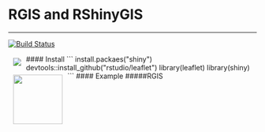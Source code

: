 # RGIS and RShinyGIS 

<hr>

[![Build Status](https://travis-ci.org/benpickles/peity.svg?branch=master)](http://leafletjs.com/)

<a href="http://leafletjs.com/"><img src="http://leafletjs.com/docs/images/logo.png" align="left" hspace="10" vspace="6" hight="100"></a>
<p>
#### Install 
```
install.packaes("shiny")
devtools::install_github("rstudio/leaflet")
library(leaflet)
library(shiny)
```
#### Example
#####RGIS
<img src="https://raw.githubusercontent.com/rippleblue/RGIS/master/RGIS.jpg" align="left" hspace="10" vspace="6" height="100">

